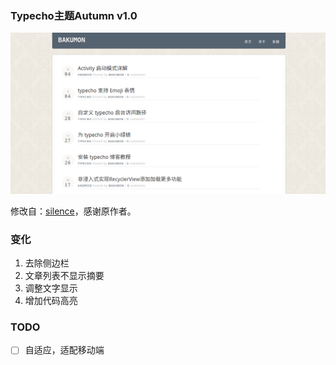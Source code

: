 ### Typecho主题Autumn v1.0


![screenshot](screenshot.png)

修改自：[silence](https://github.com/typecho-fans/themes/tree/master/silence)，感谢原作者。


### 变化

1. 去除侧边栏
2. 文章列表不显示摘要
3. 调整文字显示
4. 增加代码高亮

### TODO

- [ ] 自适应，适配移动端